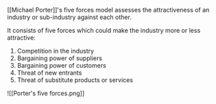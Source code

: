 [[Michael Porter]]'s five forces model assesses the attractiveness of an industry or sub-industry against each other.

It consists of five forces which could make the industry more or less attractive:
1. Competition in the industry
2. Bargaining power of suppliers
3. Bargaining power of customers
4. Threat of new entrants
5. Threat of substitute products or services

![[Porter's five forces.png]]